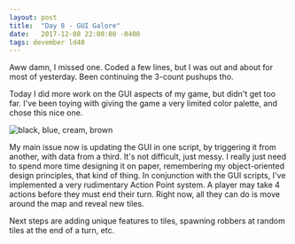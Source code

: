 ```yaml
---
layout: post
title:  "Day 8 - GUI Galore"
date:   2017-12-08 22:00:00 -0400
tags: devember ld40
---
```


Aww damn, I missed one. Coded a few lines, but I was out and about for most of yesterday. Been continuing the 3-count pushups tho.

Today I did more work on the GUI aspects of my game, but didn't get too far. I've been toying with giving the game a very limited color palette, and chose this nice one.

![black, blue, cream, brown](https://s3.amazonaws.com/colorcombos-images/users/1/color-schemes/color-scheme-11-main.png)

My main issue now is updating the GUI in one script, by triggering it from another, with data from a third. It's not difficult, just messy. I really just need to spend more time designing it on paper, remembering my object-oriented design principles, that kind of thing. In conjunction with the GUI scripts, I've implemented a very rudimentary Action Point system. A player may take 4 actions before they must end their turn. Right now, all they can do is move around the map and reveal new tiles.

Next steps are adding unique features to tiles, spawning robbers at random tiles at the end of a turn, etc.